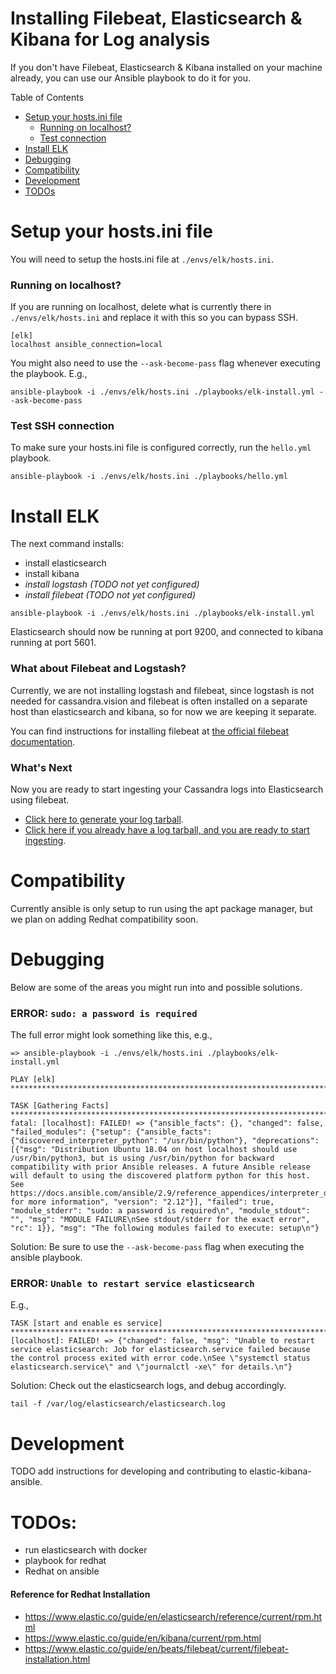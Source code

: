 # Installing Filebeat, Elasticsearch & Kibana for Log analysis
If you don't have Filebeat, Elasticsearch & Kibana installed on your machine already, you can use our Ansible playbook to do it for you.

Table of Contents
- [Setup your hosts.ini file](#Setup-your-hostsini-file)
    - [Running on localhost?](#Running-on-localhost)
    - [Test connection](#Test-connection)
- [Install ELK](#Install-ELK)
- [Debugging](#Debugging)
- [Compatibility](#Compatibility)
- [Development](#development)
- [TODOs](#TODOs)

# Setup your hosts.ini file
You will need to setup the hosts.ini file at `./envs/elk/hosts.ini`.

### Running on localhost?
If you are running on localhost, delete what is currently there in `./envs/elk/hosts.ini` and replace it with this so you can bypass SSH.
```
[elk]
localhost ansible_connection=local	
```

You might also need to use the `--ask-become-pass` flag whenever executing the playbook. E.g., 

```
ansible-playbook -i ./envs/elk/hosts.ini ./playbooks/elk-install.yml --ask-become-pass
```

### Test SSH connection
To make sure your hosts.ini file is configured correctly, run the `hello.yml` playbook.
```
ansible-playbook -i ./envs/elk/hosts.ini ./playbooks/hello.yml
```

# Install ELK
The next command installs:
- install elasticsearch
- install kibana
- *install logstash (TODO not yet configured)*
- *install filebeat (TODO not yet configured)*

```
ansible-playbook -i ./envs/elk/hosts.ini ./playbooks/elk-install.yml
```

Elasticsearch should now be running at port 9200, and connected to kibana running at port 5601. 

### What about Filebeat and Logstash?
Currently, we are not installing logstash and filebeat, since logstash is not needed for cassandra.vision and filebeat is often installed on a separate host than elasticsearch and kibana, so for now we are keeping it separate. 

You can find instructions for installing filebeat at [the official filebeat documentation](https://www.elastic.co/guide/en/beats/filebeat/current/filebeat-installation-configuration.html).

### What's Next
Now you are ready to start ingesting your Cassandra logs into Elasticsearch using filebeat. 

- [Click here to generate your log tarball](../cassandra-analyzer/offline-log-collector/README.md).
- [Click here if you already have a log tarball, and you are ready to start ingesting](../cassandra-analyzer/offline-log-ingester/README.md).

# Compatibility
Currently ansible is only setup to run using the apt package manager, but we plan on adding Redhat compatibility soon. 

# Debugging
Below are some of the areas you might run into and possible solutions. 

### ERROR: `sudo: a password is required`
The full error might look something like this, e.g., 
```
=> ansible-playbook -i ./envs/elk/hosts.ini ./playbooks/elk-install.yml

PLAY [elk] *************************************************************************************************************************************************

TASK [Gathering Facts] *************************************************************************************************************************************
fatal: [localhost]: FAILED! => {"ansible_facts": {}, "changed": false, "failed_modules": {"setup": {"ansible_facts": {"discovered_interpreter_python": "/usr/bin/python"}, "deprecations": [{"msg": "Distribution Ubuntu 18.04 on host localhost should use /usr/bin/python3, but is using /usr/bin/python for backward compatibility with prior Ansible releases. A future Ansible release will default to using the discovered platform python for this host. See https://docs.ansible.com/ansible/2.9/reference_appendices/interpreter_discovery.html for more information", "version": "2.12"}], "failed": true, "module_stderr": "sudo: a password is required\n", "module_stdout": "", "msg": "MODULE FAILURE\nSee stdout/stderr for the exact error", "rc": 1}}, "msg": "The following modules failed to execute: setup\n"}
```

Solution: 
Be sure to use the `--ask-become-pass` flag when executing the ansible playbook.

### ERROR: `Unable to restart service elasticsearch`
E.g., 

```
TASK [start and enable es service] *************************************************************************************************************************fatal: [localhost]: FAILED! => {"changed": false, "msg": "Unable to restart service elasticsearch: Job for elasticsearch.service failed because the control process exited with error code.\nSee \"systemctl status elasticsearch.service\" and \"journalctl -xe\" for details.\n"}
```

Solution:
Check out the elasticsearch logs, and debug accordingly.
```
tail -f /var/log/elasticsearch/elasticsearch.log
```


# Development
TODO add instructions for developing and contributing to elastic-kibana-ansible.

# TODOs:
- run elasticsearch with docker
- playbook for redhat
- Redhat on ansible

#### Reference for Redhat Installation

- https://www.elastic.co/guide/en/elasticsearch/reference/current/rpm.html
- https://www.elastic.co/guide/en/kibana/current/rpm.html
- https://www.elastic.co/guide/en/beats/filebeat/current/filebeat-installation.html
